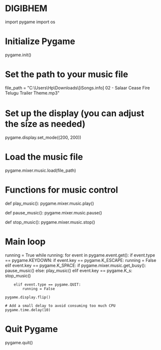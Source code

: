 # DIGIBHEM
import pygame
import os

# Initialize Pygame
pygame.init()

# Set the path to your music file
file_path = "C:\\Users\\Hp\Downloads\\[iSongs.info] 02 - Salaar Cease Fire Telugu Trailer Theme.mp3"
# Set up̥ the display (you can adjust the size as needed)
pygame.display.set_mode((200, 200)) 

# Load the music file
pygame.mixer.music.load(file_path) 

# Functions for music control
def play_music():
    pygame.mixer.music.play()

def pause_music():
    pygame.mixer.music.pause()

def stop_music():
    pygame.mixer.music.stop()

# Main loop
running = True
while running:
    for event in pygame.event.get():
        if event.type == pygame.KEYDOWN:
            if event.key == pygame.K_ESCAPE:
                running = False
            elif event.key == pygame.K_SPACE:
                if pygame.mixer.music.get_busy():
                    pause_music()
                else:
                    play_music()
            elif event.key == pygame.K_s:
                stop_music()

        elif event.type == pygame.QUIT:
            running = False

    pygame.display.flip()

    # Add a small delay to avoid consuming too much CPU
    pygame.time.delay(10)

# Quit Pygame
pygame.quit()
